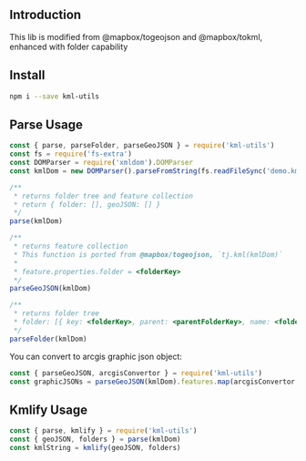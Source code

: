 ## Introduction

This lib is modified from @mapbox/togeojson and @mapbox/tokml, enhanced with folder capability

## Install

```bash
npm i --save kml-utils
```

## Parse Usage

```js
const { parse, parseFolder, parseGeoJSON } = require('kml-utils')
const fs = require('fs-extra')
const DOMParser = require('xmldom').DOMParser
const kmlDom = new DOMParser().parseFromString(fs.readFileSync('demo.kml', 'utf8'))

/**
 * returns folder tree and feature collection
 * return { folder: [], geoJSON: [] }
 */
parse(kmlDom)

/**
 * returns feature collection
 * This function is ported from @mapbox/togeojson, `tj.kml(kmlDom)`
 * 
 * feature.properties.folder = <folderKey>
 */
parseGeoJSON(kmlDom)

/**
 * returns folder tree
 * folder: [{ key: <folderKey>, parent: <parentFolderKey>, name: <folderName>, children: [] }]
 */
parseFolder(kmlDom)
```

You can convert to arcgis graphic json object:

```js
const { parseGeoJSON, arcgisConvertor } = require('kml-utils')
const graphicJSONs = parseGeoJSON(kmlDom).features.map(arcgisConvertor.graphicJSON)
```

## Kmlify Usage

```js
const { parse, kmlify } = require('kml-utils')
const { geoJSON, folders } = parse(kmlDom)
const kmlString = kmlify(geoJSON, folders)
```